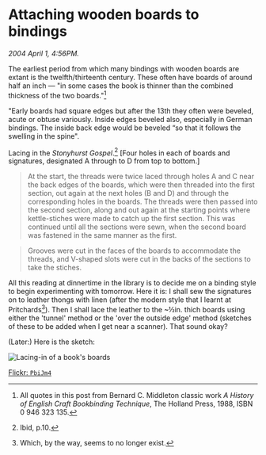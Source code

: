 Attaching wooden boards to bindings
===================================

*2004 April 1, 4:56PM.*

The earliest period from which many bindings with wooden boards are extant is the 
twelfth/thirteenth century. These often have boards of around half an inch —
"in some cases the book is thinner than the combined thickness of the two boards."[^1]

"Early boards had square edges but after the 13th they often were beveled, acute or obtuse variously.
Inside edges beveled also, especially in German bindings.
The inside back edge would be beveled &#8220;so that it follows the swelling in the spine".

Lacing in the *Stonyhurst Gospel*.[^2] [Four holes in each of boards and signatures, designated A through to D from top to bottom.]

> At the start, the threads were twice laced through holes A and C near the back edges of the boards,
> which were then threaded into the first section, out again at the next holes (B and D)
> and through the corresponding holes in the boards. The threads were then passed into the second section,
> along and out again at the starting points where kettle-stiches were made to catch up the first section.
> This was continued until all the sections were sewn, when the second board was fastened in the same
> manner as the first.

> Grooves were cut in the faces of the boards to accommodate the threads,
> and V-shaped slots were cut in the backs of the sections to take the stiches.

All this reading at dinnertime in the library is to decide me on a binding style to begin experimenting
with tomorrow. Here it is: I shall sew the signatures on to leather thongs with linen
(after the modern style that I learnt at Pritchards[^3]).
Then I shall lace the leather to the ~½in. thich boards using either the 'tunnel' method
or the 'over the outside edge' method (sketches of these to be added when I get near a scanner).
That sound okay?

(Later:) Here is the sketch:
  
![Lacing-in of a book's boards](https://farm6.staticflickr.com/5829/30965392411_1ca92c56b7_k.jpg)

[Flickr: `PbiJm4`](https://flic.kr/p/PbiJm4)

[^1]: All quotes in this post from Bernard C. Middleton classic work
      *A History of English Craft Bookbinding Technique*, The Holland Press,
      1988, ISBN 0 946 323 135.
 
[^2]: Ibid, p.10.

[^3]: Which, by the way, seems to no longer exist.
